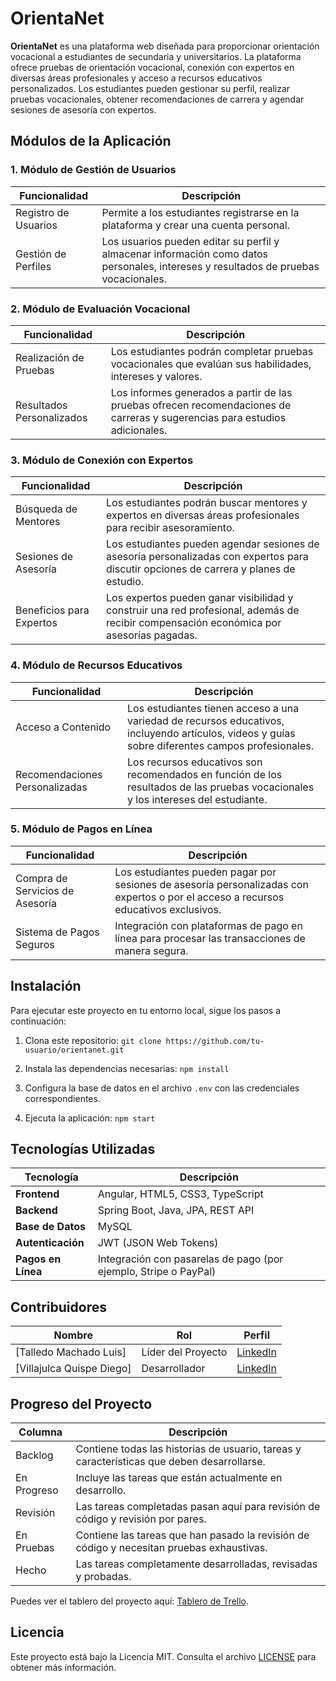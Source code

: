 
# OrientaNet

**OrientaNet** es una plataforma web diseñada para proporcionar orientación vocacional a estudiantes de secundaria y universitarios. La plataforma ofrece pruebas de orientación vocacional, conexión con expertos en diversas áreas profesionales y acceso a recursos educativos personalizados. Los estudiantes pueden gestionar su perfil, realizar pruebas vocacionales, obtener recomendaciones de carrera y agendar sesiones de asesoría con expertos.

## Módulos de la Aplicación

### 1. Módulo de Gestión de Usuarios

| Funcionalidad               | Descripción                                                                                                                                  |
|-----------------------------|----------------------------------------------------------------------------------------------------------------------------------------------|
| Registro de Usuarios         | Permite a los estudiantes registrarse en la plataforma y crear una cuenta personal.                                                          |
| Gestión de Perfiles          | Los usuarios pueden editar su perfil y almacenar información como datos personales, intereses y resultados de pruebas vocacionales.          |

### 2. Módulo de Evaluación Vocacional

| Funcionalidad                | Descripción                                                                                                                                 |
|------------------------------|---------------------------------------------------------------------------------------------------------------------------------------------|
| Realización de Pruebas        | Los estudiantes podrán completar pruebas vocacionales que evalúan sus habilidades, intereses y valores.                                     |
| Resultados Personalizados     | Los informes generados a partir de las pruebas ofrecen recomendaciones de carreras y sugerencias para estudios adicionales.                 |

### 3. Módulo de Conexión con Expertos

| Funcionalidad                | Descripción                                                                                                                                 |
|------------------------------|---------------------------------------------------------------------------------------------------------------------------------------------|
| Búsqueda de Mentores          | Los estudiantes podrán buscar mentores y expertos en diversas áreas profesionales para recibir asesoramiento.                               |
| Sesiones de Asesoría          | Los estudiantes pueden agendar sesiones de asesoría personalizadas con expertos para discutir opciones de carrera y planes de estudio.      |
| Beneficios para Expertos      | Los expertos pueden ganar visibilidad y construir una red profesional, además de recibir compensación económica por asesorías pagadas.      |

### 4. Módulo de Recursos Educativos

| Funcionalidad                | Descripción                                                                                                                                 |
|------------------------------|---------------------------------------------------------------------------------------------------------------------------------------------|
| Acceso a Contenido            | Los estudiantes tienen acceso a una variedad de recursos educativos, incluyendo artículos, videos y guías sobre diferentes campos profesionales. |
| Recomendaciones Personalizadas| Los recursos educativos son recomendados en función de los resultados de las pruebas vocacionales y los intereses del estudiante.            |

### 5. Módulo de Pagos en Línea

| Funcionalidad                | Descripción                                                                                                                                 |
|------------------------------|---------------------------------------------------------------------------------------------------------------------------------------------|
| Compra de Servicios de Asesoría | Los estudiantes pueden pagar por sesiones de asesoría personalizadas con expertos o por el acceso a recursos educativos exclusivos.          |
| Sistema de Pagos Seguros      | Integración con plataformas de pago en línea para procesar las transacciones de manera segura.                                               |

## Instalación

Para ejecutar este proyecto en tu entorno local, sigue los pasos a continuación:

1. Clona este repositorio:
   `git clone https://github.com/tu-usuario/orientanet.git`

2. Instala las dependencias necesarias:
   `npm install`

3. Configura la base de datos en el archivo `.env` con las credenciales correspondientes.

4. Ejecuta la aplicación:
   `npm start`

## Tecnologías Utilizadas

| Tecnología         | Descripción                                                                                   |
|--------------------|-----------------------------------------------------------------------------------------------|
| **Frontend**        | Angular, HTML5, CSS3, TypeScript                                                              |
| **Backend**         | Spring Boot, Java, JPA, REST API                                                              |
| **Base de Datos**   | MySQL                                                                                         |
| **Autenticación**   | JWT (JSON Web Tokens)                                                                         |
| **Pagos en Línea**  | Integración con pasarelas de pago (por ejemplo, Stripe o PayPal)                               |

## Contribuidores

| Nombre                         | Rol               | Perfil   |
|---------------------------------|-------------------|----------|
| [Talledo Machado Luis]                     | Líder del Proyecto | [LinkedIn](https://linkedin.com/in/tu-perfil) |
| [Villajulca Quispe Diego]                  | Desarrollador      | [LinkedIn](https://www.linkedin.com/in/diego-villajulca-291b21202?lipi=urn%3Ali%3Apage%3Ad_flagship3_profile_view_base_contact_details%3B2bSMIEBvTbu2iV1A6cA9WA%3D%3D) |

## Progreso del Proyecto

| Columna      | Descripción                                                                                         |
|--------------|-----------------------------------------------------------------------------------------------------|
| Backlog      | Contiene todas las historias de usuario, tareas y características que deben desarrollarse.           |
| En Progreso  | Incluye las tareas que están actualmente en desarrollo.                                              |
| Revisión     | Las tareas completadas pasan aquí para revisión de código y revisión por pares.                      |
| En Pruebas   | Contiene las tareas que han pasado la revisión de código y necesitan pruebas exhaustivas.            |
| Hecho        | Las tareas completamente desarrolladas, revisadas y probadas.                                        |

Puedes ver el tablero del proyecto aquí: [Tablero de Trello](https://trello.com).

## Licencia

Este proyecto está bajo la Licencia MIT. Consulta el archivo [LICENSE](LICENSE) para obtener más información.
